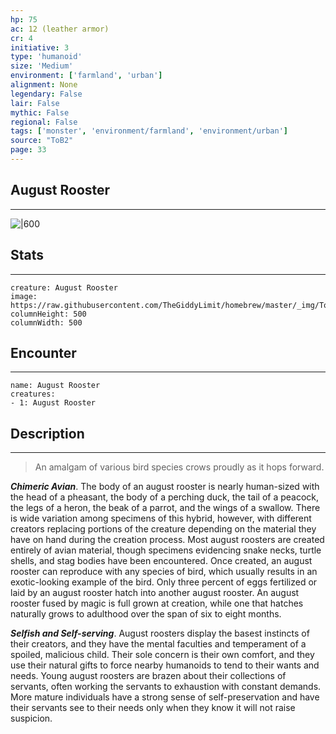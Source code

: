 ```yaml
---
hp: 75
ac: 12 (leather armor)
cr: 4
initiative: 3
type: 'humanoid'    
size: 'Medium'
environment: ['farmland', 'urban']
alignment: None
legendary: False
lair: False
mythic: False
regional: False
tags: ['monster', 'environment/farmland', 'environment/urban']
source: "ToB2"
page: 33
---
```


## August Rooster
---

![|600](https://raw.githubusercontent.com/TheGiddyLimit/homebrew/master/_img/ToB2/creature/August%20Rooster.webp)

## Stats
---

```statblock
creature: August Rooster
image: https://raw.githubusercontent.com/TheGiddyLimit/homebrew/master/_img/ToB2/creature/token/August%20Rooster%20%28Token%29.png
columnHeight: 500
columnWidth: 500
```

## Encounter
---

```encounter-table
name: August Rooster
creatures:
- 1: August Rooster
```

## Description
---
>An amalgam of various bird species crows proudly as it hops forward.

**_Chimeric Avian_**. The body of an august rooster is nearly human-sized with the head of a pheasant, the body of a perching duck, the tail of a peacock, the legs of a heron, the beak of a parrot, and the wings of a swallow. There is wide variation among specimens of this hybrid, however, with different creators replacing portions of the creature depending on the material they have on hand during the creation process. Most august roosters are created entirely of avian material, though specimens evidencing snake necks, turtle shells, and stag bodies have been encountered. Once created, an august rooster can reproduce with any species of bird, which usually results in an exotic-looking example of the bird. Only three percent of eggs fertilized or laid by an august rooster hatch into another august rooster. An august rooster fused by magic is full grown at creation, while one that hatches naturally grows to adulthood over the span of six to eight months.

**_Selfish and Self-serving_**. August roosters display the basest instincts of their creators, and they have the mental faculties and temperament of a spoiled, malicious child. Their sole concern is their own comfort, and they use their natural gifts to force nearby humanoids to tend to their wants and needs. Young august roosters are brazen about their collections of servants, often working the servants to exhaustion with constant demands. More mature individuals have a strong sense of self-preservation and have their servants see to their needs only when they know it will not raise suspicion.






